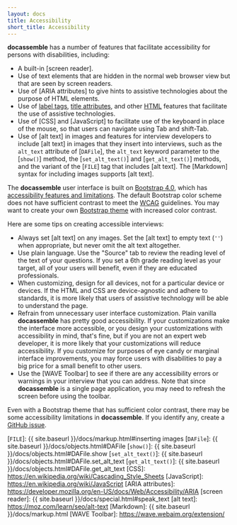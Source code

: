```yaml
---
layout: docs
title: Accessibility
short_title: Accessibility
---
```


**docassemble** has a number of features that facilitate accessibility
for persons with disabilities, including:

* A built-in [screen reader].
* Use of text elements that are hidden in the normal web browser view
  but that are seen by screen readers.
* Use of [ARIA attributes] to give hints to assistive technologies
  about the purpose of HTML elements.
* Use of [label tags], [title attributes], and other [HTML] features
  that facilitate the use of assistive technologies.
* Use of [CSS] and [JavaScript] to facilitate use of the keyboard in
  place of the mouse, so that users can navigate using Tab and
  shift-Tab.
* Use of [alt text] in images and features for interview developers to
  include [alt text] in images that they insert into interviews, such
  as the `alt_text` attribute of [`DAFile`], the `alt_text` keyword
  parameter to the [`show()`] method, the [`set_alt_text()`] and
  [`get_alt_text()`] methods, and the variant of the [`FILE`]
  tag that includes [alt text].  The [Markdown] syntax for including
  images supports [alt text].

The **docassemble** user interface is built on [Bootstrap 4.0], which
has [accessibility features and limitations].  The default Bootstrap
color scheme does not have sufficient contrast to meet the [WCAG]
guidelines.  You may want to create your own [Bootstrap theme] with
increased color contrast.

Here are some tips on creating accessible interviews:

* Always set [alt text] on any images.  Set the [alt text] to empty
  text (`''`) when appropriate, but never omit the alt text altogether.
* Use plain language.  Use the "Source" tab to review the reading
  level of the text of your questions.  If you set a 6th grade reading
  level as your target, all of your users will benefit, even if they
  are educated professionals.
* When customizing, design for all devices, not for a particular
  device or devices.  If the HTML and CSS are device-agnostic and
  adhere to standards, it is more likely that users of assistive
  technology will be able to understand the page.
* Refrain from unnecessary user interface customization.  Plain
  vanilla **docassemble** has pretty good accessibility.  If your
  customizations make the interface more accessible, or you design
  your customizations with accessibility in mind, that's fine, but if
  you are not an expert web developer, it is more likely that your
  customizations will reduce accessibility.  If you customize for
  purposes of eye candy or marginal interface improvements, you may
  force users with disabilities to pay a big price for a small benefit
  to other users.
* Use the [WAVE Toolbar] to see if there are any accessibility errors
  or warnings in your interview that you can address.  Note that since
  **docassemble** is a single page application, you may need to
  refresh the screen before using the toolbar.
  
Even with a Bootstrap theme that has sufficient color contrast, there
may be some accessibility limitations in **docassemble**.  If you
identify any, create a [GitHub issue].

[GitHub issue]: https://github.com/jhpyle/docassemble/issues
[Bootstrap theme]: https://pikock.github.io/bootstrap-magic/app/#!/editor
[WCAG]: https://www.w3.org/WAI/standards-guidelines/wcag/
[Bootstrap 4.0]: https://getbootstrap.com/docs/4.0/getting-started/introduction/
[accessibility features and limitations]: https://getbootstrap.com/docs/4.0/getting-started/accessibility/
[HTML]: https://en.wikipedia.org/wiki/HTML
[label tags]: https://www.w3schools.com/tags/tag_label.asp
[title attributes]: https://www.w3schools.com/tags/att_title.asp
[`FILE`]: {{ site.baseurl }}/docs/markup.html#inserting images
[`DAFile`]: {{ site.baseurl }}/docs/objects.html#DAFile
[`show()`]: {{ site.baseurl }}/docs/objects.html#DAFile.show
[`set_alt_text()`]: {{ site.baseurl }}/docs/objects.html#DAFile.set_alt_text
[`get_alt_text()`]: {{ site.baseurl }}/docs/objects.html#DAFile.get_alt_text
[CSS]: https://en.wikipedia.org/wiki/Cascading_Style_Sheets
[JavaScript]: https://en.wikipedia.org/wiki/JavaScript
[ARIA attributes]: https://developer.mozilla.org/en-US/docs/Web/Accessibility/ARIA
[screen reader]: {{ site.baseurl }}/docs/special.html#speak_text
[alt text]: https://moz.com/learn/seo/alt-text
[Markdown]: {{ site.baseurl }}/docs/markup.html
[WAVE Toolbar]: https://wave.webaim.org/extension/
